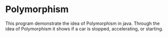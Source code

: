 # Polymorphism
This program demonstrate the idea of Polymorphism in java. Through the idea of Polymorphism it shows if a car is stopped, accelerating, or starting.
